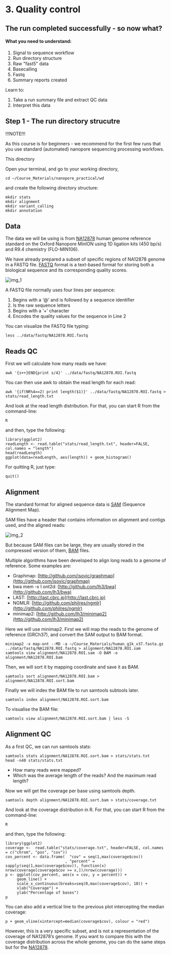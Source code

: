 # 3. Quality control

## The run completed successfully - so now what?

#### What you need to understand:

1. Signal to sequence workflow
2. Run directory structure
3. Raw "fast5" data
4. Basecalling
5. Fastq
6. Summary reports created

Learn to:

1. Take a run summary file and extract QC data
2. Interpret this data

## Step 1 - The run directory strucutre

!!!NOTE!!!

As this course is for beginners - we recommend for the first few runs that you use standard (automated) nanopore sequencing processing workfows.

This directory

Open your terminal, and go to your working directory,

```
cd ~/Course_Materials/nanopore_practical/wd
```

and create the following directory structure:

```
mkdir stats
mkdir alignment
mkdir variant_calling
mkdir annotation
```

## Data

The data we will be using is from [NA12878](http://github.com/nanopore-wgs-consortium/NA12878/blob/master/Genome.md) human genome reference standard on the Oxford Nanopore MinION using 1D ligation kits (450 bp/s) and R9.4 chemistry (FLO-MIN106).

We have already prepared a subset of specific regions of NA12878 genome in a FASTQ file. [FASTQ](http://www.ncbi.nlm.nih.gov/pmc/articles/PMC2847217) format is a text-based format for storing both a biological sequence and its corresponding quality scores.

<img src="//raw.githubusercontent.com/who-blackbird/who-blackbird.github.io/master/images/fastq.png" alt="img_1" class="inline"/>

A FASTQ file normally uses four lines per sequence:

1.  Begins with a ‘@’ and is followed by a sequence identifier
2.  Is the raw sequence letters
3.  Begins with a ‘+’ character
4.  Encodes the quality values for the sequence in Line 2

You can visualize the FASTQ file typing:

```
less ../data/fastq/NA12878.ROI.fastq
```

## Reads QC

First we will calculate how many reads we have:

```
awk '{s++}END{print s/4}' ../data/fastq/NA12878.ROI.fastq
```

You can then use awk to obtain the read length for each read:

```
awk '{if(NR%4==2) print length($1)}' ../data/fastq/NA12878.ROI.fastq > stats/read_length.txt
```

And look at the read length distribution. For that, you can start R from the command-line:

```
R
```

and then, type the following:

```
library(ggplot2)
readLength <- read.table("stats/read_length.txt", header=FALSE, col.names = "length")
head(readLength)
ggplot(data=readLength, aes(length)) + geom_histogram()
```

For quitting R, just type:

```
quit()
```

## Alignment

The standard format for aligned sequence data is [SAM](http://samtools.github.io/hts-specs/SAMv1.pdf) (Sequence Alignment Map).

SAM files have a header that contains information on alignment and contigs used, and the aligned reads:

<img src="//raw.githubusercontent.com/who-blackbird/who-blackbird.github.io/master/images/sam.jpg" alt="img_2" class="inline"/>

But because SAM files can be large, they are usually stored in the compressed version of them, [BAM](http://samtools.github.io/hts-specs/SAMv1.pdf) files.

Multiple algorithms have been developed to align long reads to a genome of reference. Some examples are:

- Graphmap: [http://github.com/isovic/graphmap](http://github.com/isovic/graphmap)
- bwa mem -x l ont2d: [http://github.com/lh3/bwa](http://github.com/lh3/bwa)
- LAST: [http://last.cbrc.jp](http://last.cbrc.jp)
- NGMLR: [http://github.com/philres/ngmlr](http://github.com/philres/ngmlr)
- minimap2: [http://github.com/lh3/minimap2](http://github.com/lh3/minimap2)

Here we will use minimap2. First we will map the reads to the genome of reference (GRCh37), and convert the SAM output to BAM format.

```
minimap2 -x map-ont --MD -a ~/Course_Materials/human_g1k_v37.fasta.gz ../data/fastq/NA12878.ROI.fastq > alignment/NA12878.ROI.sam
samtools view alignment/NA12878.ROI.sam -O BAM -o alignment/NA12878.ROI.bam
```

Then, we will sort it by mapping coordinate and save it as BAM.

```
samtools sort alignment/NA12878.ROI.bam > alignment/NA12878.ROI.sort.bam
```

Finally we will index the BAM file to run samtools subtools later.

```
samtools index alignment/NA12878.ROI.sort.bam
```

To visualise the BAM file:

```
samtools view alignment/NA12878.ROI.sort.bam | less -S
```

## Alignment QC

As a first QC, we can run samtools stats:

```
samtools stats alignment/NA12878.ROI.sort.bam > stats/stats.txt
head -n40 stats/stats.txt
```

- How many reads were mapped?
- Which was the average length of the reads? And the maximum read length?

Now we will get the coverage per base using samtools depth.

```
samtools depth alignment/NA12878.ROI.sort.bam > stats/coverage.txt
```

And look at the coverage distribution in R. For that, you can start R from the command-line:

```
R
```

and then, type the following:

```
library(ggplot2)
coverage <-  read.table("stats/coverage.txt", header=FALSE, col.names = c("chrom", "pos", "cov"))
cov_percent <- data.frame(  "cov" = seq(1,max(coverage$cov))
                          , "percent" = sapply(seq(1,max(coverage$cov)), function(x) nrow(coverage[coverage$cov >= x,])/nrow(coverage)))
p <- ggplot(cov_percent, aes(x = cov, y = percent)) +
     geom_line() +
     scale_x_continuous(breaks=seq(0,max(coverage$cov), 10)) +
     xlab("Coverage") +
     ylab("Percentage of bases")
p
```

You can also add a vertical line to the previous plot intercepting the median coverage:

```
p + geom_vline(xintercept=median(coverage$cov), colour = "red")
```

However, this is a very specific subset, and is not a representation of the coverage of NA12878’s genome. If you want to compare this with the coverage distribution across the whole genome, you can do the same steps but for the [NA12878](http://github.com/nanopore-wgs-consortium/NA12878/blob/master/Genome.md).
